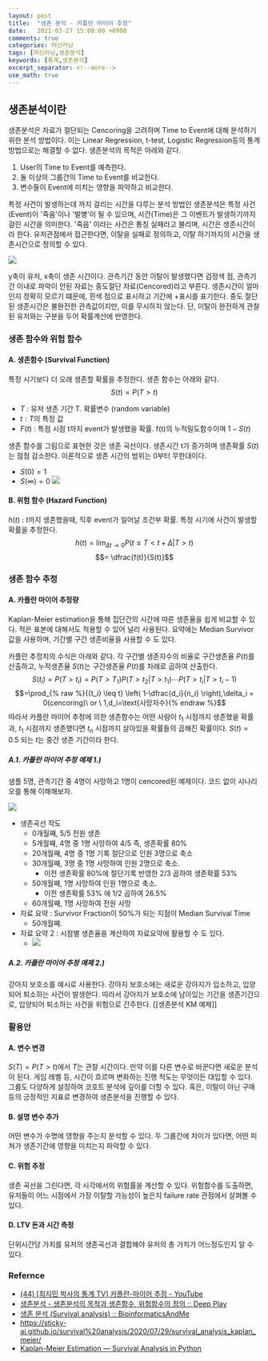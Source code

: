 ```yaml
---
layout: post
title:  "생존 분석 - 카플란 마이어 추정"
date:   2021-03-27 15:00:00 +0900
comments: true
categories: 머신러닝
tags: [머신러닝,생존분석]
keywords: [통계,생존분석]
excerpt_separator: <!--more-->
use_math: true
---
```


## 생존분석이란
생존분석은 자료가 절단되는 Cencoring을 고려하며 Time to Event에 대해 분석하기 위한 분석 방법이다.
이는 Linear Regression, t-test, Logistic Regression등의 통계 방법으로는 해결할 수 없다.
생존분석의 목적은 아래와 같다.
1. User의 Time to Event를 예측한다.
2. 둘 이상의 그룹간의 Time to Event를 비교한다.
3. 변수들이 Event에 미치는 영향을 파악하고 비교한다.

특정 사건이 발생하는데 까지 걸리는 시간을 다루는 분석 방법인 생존분석은 특정 사건(Event)이 '죽음'이나 '발병'이 될 수 있으며, 시간(Time)은 그 이벤트가 발생하기까지 걸린 시간을 의미한다.
'죽음' 이라는 사건은 통칭 실패라고 불리며, 시간은 생존시간이라 한다.
유저관점에서 접근한다면, 이탈을 실패로 정의하고, 이탈 하기까지의 시간을 생존시간으로 정의할 수 있다.

![](https://i.imgur.com/mEgdSVy.png)

y축이 유저, x축이 생존 시간이다. 관측기간 동안 이탈이 발생했다면 검정색 점, 관측기간 이내로 파악이 안된 자료는 중도절단 자료(Cencored)라고 부른다. 생존시간이 얼마인지 정확히 모르기 떄문에, 흰색 점으로 표시하고 기간에 +표시를 표기한다.
중도 절단된 생존시간은 불완전한 관측값이지만, 이를 무시하지 않는다. 단, 이탈이 완전하게 관찰된 유저와는 구분을 두어 확률계산에 반영한다.

### 생존 함수와 위험 함수
#### A. 생존함수 (Survival Function)
특정 시기보다 더 오래 생존할 확률을 추정한다. 생존 함수는 아래와 같다.
$$S(t) = P(T > t)$$
- $T$ : 유저 생존 기간 T. 확률변수 (random variable)
- $t : T$의 특정 값
- $F(t)$ : 특점 시점 t까지 event가 발생했을 확률. f(t)의 누적밀도함수이며 $1-S(t)$

생존 함수를 그림으로 표현한 것은 생존 곡선이다. 생존시간 t가 증가하며 생존확률 $S(t)$는 점점 감소한다. 이론적으로 생존 시간의 범위는 0부터 무한대이다.
- $S(0) = 1$
- $S(\infty) = 0$ 
![](https://i.imgur.com/i0euGqY.png)

#### B. 위험 함수 (Hazard Function)
$h(t)$ : $t$까지 생존했을때, 직후 event가 일어날 조건부 확률. 특정 시기에 사건이 발생할 확률을 추정한다.
$$h(t) = \lim_{\Delta t \to 0} P(t \leq T < t + \Delta|T > t)$$
$$= \dfrac{f(t)}{S(t)}$$
### 생존 함수 추정
#### A. 카플란 마이어 추정량
Kaplan-Meier estimation을 통해 집단간의 시간에 따른 생존율을 쉽게 비교할 수 있다. 적은 표본에 대해서도 적용할 수 있어 널리 사용된다.
요약에는 Median Survivor 값을 사용하며, 기간별 구간 생존비율을 사용할 수 도 있다.

카플란 추정치의 수식은 아래와 같다. 각 구간별 생존자수의 비율로 구간생존율 $P(t)$를 산출하고, 누적생존율 $S(t)$는 구간생존율 $P(t)$를 차례로 곱하여 산출한다.
$$S(t_i) = P(T>t_i) = P(T>T_1)P(T>t_2|T>t_1) \cdots P(T>t_i|T>t_i-1)$$
$$=\prod_{% raw %}{{t_i} \leq t} \left( 1-\dfrac{d_i}{n_i} \right),\delta_i = 0(cencoring)\ or \ 1,d_i=\text{사망자수}{% endraw %}$$
따라서 카플란 마이어 추정에 의한 생존함수는 어떤 사람이 $t_1$ 시점까지 생존했을 확률과, $t_1$ 시점까지 생존했다면 $t_n$ 시점까지 살아있을 확률들의 곱해진 확률이다. $S(t) = 0.5$ 되는 $t$는 중간 생존 기간이라 한다.

##### A.1. 카플란 마이어 추정 예제 1.)
샘플 5명, 관측기간 중 4명이 사망하고 1명이 cencored된 예제이다. 코드 없이 시나리오를 통해 이해해보자.

![](https://i.imgur.com/16DSEOu.png)
- 생존곡선 작도
	- 0개월째, 5/5 전원 생존
	- 5개월째, 4명 중 1명 사망하여 4/5 즉, 생존확률 80%
	- 20개월째, 4명 중 1명 기록 절단으로 인원 3명으로 축소
	- 30개월째, 3명 중 1명 사망하여 인원 2명으로 축소. 
		- 이전 생존확률 80%에 절단기록 반영한 2/3 곱하여 생존확률 53%
	- 50개월째, 1명 사망하여 인원 1명으로 축소. 
		- 이전 생존확률 53% 에 1/2 곱하여 26.5%
	- 60개월째, 1명 사망하여 전원 사망
- 자료 요약 : Survivor Fraction이 50%가 되는 지점이 Median Survival Time
	- 50개월째.
- 자료 요약 2 : 시점별 생존율을 계산하여 자료요약에 활용할 수 도 있다.
	- ![](https://i.imgur.com/eHcSvtW.png)

##### A.2. 카플란 마이어 추정 예제 2.)
강아지 보호소를 예시로 사용한다. 강아지 보호소에는 새로운 강아지가 입소하고, 입양되어 퇴소하는 사건이 발생한다. 따라서 강아지가 보호소에 남아있는 기간을 생존기간으로, 입양되어 퇴소하는 사건을 위험으로 간주한다.
[[생존분석 KM 예제]]


### 활용안
#### A. 변수 변경
$S(T) = P(T>t)$에서 $T$는 관찰 시간이다. 만약 이를 다른 변수로 바꾼다면 새로운 분석이 된다. 게임 레벨 등, 시간이 흐르며 변화하는 진행 척도는 무엇이든 대입할 수 있다. 그룹도 다양하게 설정하여 코호트 분석에 깊이를 더할 수 있다.
혹은, 이탈이 아닌 구매 등의 긍정적인 지표로 변경하여 생존분석을 진행할 수 있다.

#### B. 설명 변수 추가
어떤 변수가 수명에 영향을 주는지 분석할 수 있다. 두 그룹간에 차이가 있다면, 어떤 피쳐가 생존기간에 영향을 미치는지 파악할 수 있다.

#### C. 위험 추정
생존 곡선을 그린다면, 각 시각에서의 위험률을 계산할 수 있다. 위험함수를 도출하면, 유저들이 어느 시점에서 가장 이탈할 가능성이 높은지 failure rate 관점에서 살펴볼 수 있다.

#### D. LTV 돈과 시간 측정
단위시간당 가치를 유저의 생존곡선과 결합해야 유저의 총 가치가 어느정도인지 알 수 있다.


### Refernce
- [(44) [최지민 박사의 통계 TV] 카플란-마이어 추정 - YouTube](https://www.youtube.com/watch?v=e50uqS45sZE&ab_channel=%ED%86%B5%EA%B3%84%EB%8A%94%EC%97%90%EC%9D%B4%EC%8A%A4)
- [생존분석 - 생존분석의 목적과 생존함수, 위험함수의 정의 :: Deep Play](https://3months.tistory.com/349)
- [생존 분석 (Survival analysis) :: BioinformaticsAndMe](https://bioinformaticsandme.tistory.com/223)
- https://sticky-ai.github.io/survival%20analysis/2020/07/29/survival_analysis_kaplan_meier/
- [Kaplan-Meier Estimation — Survival Analysis in Python](https://allendowney.github.io/SurvivalAnalysisPython/02_kaplan_meier.html)